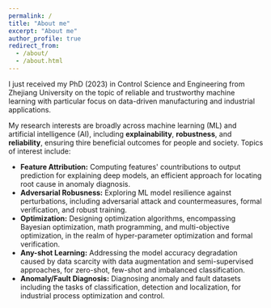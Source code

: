 ```yaml
---
permalink: /
title: "About me"
excerpt: "About me"
author_profile: true
redirect_from: 
  - /about/
  - /about.html
---
```

I just received my PhD (2023) in Control Science and Engineering from Zhejiang University on the topic of reliable and trustworthy machine learning with particular focus on data-driven manufacturing and industrial applications.

My research interests are broadly across machine learning (ML) and artificial intelligence (AI), including **explainability**, **robustness**, and **reliability**, ensuring thire beneficial outcomes for people and society. Topics of interest include:

- **Feature Attribution:** Computing features' countributions to output prediction for explaining deep models, an efficient approach for locating root cause in anomaly diagnosis.
- **Adversarial Robusness:** Exploring ML model resilience against perturbations, including adversarial attack and countermeasures, formal verification, and robust training.
- **Optimization:** Designing optimization algorithms, encompassing Bayesian optimization, math programming, and multi-objective optimization, in the realm of hyper-parameter optimization and formal verification.
- **Any-shot Learning:** Addressing the model accuracy degradation caused by data scarcity with data augmentation and semi-supervised approaches, for zero-shot, few-shot and imbalanced classification.
- **Anomaly/Fault Diagnosis:** Diagnosing anomaly and fault datasets including the tasks of classification, detection and localization, for industrial process optimization and control.
